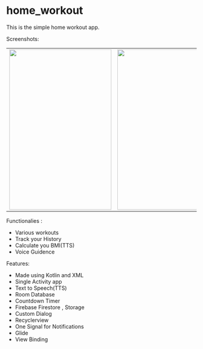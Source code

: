# home_workout
This is the simple home workout app.

Screenshots:

<table>
 <tr>
    <td><img src="https://user-images.githubusercontent.com/83571003/173035934-bb9c840f-9e6b-4b7d-846b-96808e7c4c75.png" width=270 height=425></td>
    <td><img src="https://user-images.githubusercontent.com/83571003/173035951-46f21b87-9b6f-45a1-b098-3b223f5fe8bf.png" width=270 height=425></td>
    <td><img src="https://user-images.githubusercontent.com/83571003/173037190-720863fa-e8d1-4a70-9f33-c0195ad41ee9.png" width=270 height=425></td>
   <td><img src="https://user-images.githubusercontent.com/83571003/173037296-21c8e3ae-9c33-494b-b087-7a852c264d3b.png" width=270 height=425></td>
  </tr>
 </table>
 
 
  Functionalies :
 
 * Various workouts<br/>
 * Track your History<br/>
 * Calculate you BMI(TTS)<br/>
 * Voice Guidence <br/>
 
 Features:
 
 * Made using Kotlin and XML<br/>
 * Single Activity app<br/>
 * Text to Speech(TTS)<br/>
* Room Database <br/>
* Countdown Timer<br/>
* Firebase Firestore , Storage <br/>
* Custom Dialog<br/>
* Recyclerview <br/>
* One Signal for Notifications<br/>
* Glide <br/>
* View Binding<br/>
